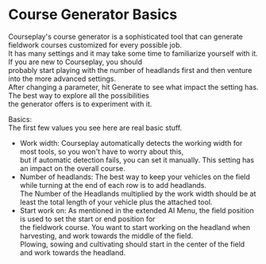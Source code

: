 # Course Generator Basics

  
Courseplay's course generator is a sophisticated tool that can generate fieldwork courses customized for every possible job.  
It has many settings and it may take some time to familiarize yourself with it. If you are new to Courseplay, you should  
probably start playing with the number of headlands first and then venture into the more advanced settings.  
After changing a parameter, hit Generate to see what impact the setting has. The best way to explore all the possibilities  
the generator offers is to experiment with it.  


  
Basics:  
The first few values you see here are real basic stuff.  
- Work width: Courseplay automatically detects the working width for most tools, so you won't have to worry about this,  
but if automatic detection fails, you can set it manually. This setting has an impact on the overall course.  
- Number of headlands: The best way to keep your vehicles on the field while turning at the end of each row is to add headlands.  
The Number of the Headlands multiplied by the work width should be at least the total length of your vehicle plus the attached tool.  
- Start work on: As mentioned in the extended AI Menu, the field position is used to set the start or end position for  
the fieldwork course. You want to start working on the headland when harvesting, and work towards the middle of the field.  
Plowing, sowing and cultivating should start in the center of the field and work towards the headland.  


